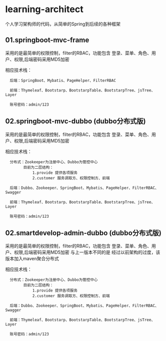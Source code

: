 # learning-architect
 个人学习架构师的代码，从简单的Spring到后续的各种框架
  
  ## 01.springboot-mvc-frame
  采用的是最简单的权限控制，filter的RBAC，功能包含 登录、菜单、角色、用户、权限,后端密码采用MD5加密
  
  相应技术栈：
      
      后端：SpringBoot、Mybatis、PageHelper、FilterRBAC
      
      前端：Thymeleaf、Bootstarp、BootstarpTable、BootstarpTree、jsTree、Layer
      
      账号密码：admin/123
      
      
  ## 02.springboot-mvc-dubbo (dubbo分布式版)
  采用的是最简单的权限控制，filter的RBAC，功能包含 登录、菜单、角色、用户、权限,后端密码采用MD5加密
  
  相应技术栈：
      
      分布式：Zookeeper为注册中心、Dubbo为管控中心
            目前为二层结构：
                1.provide 提供各项服务
                2.customer 服务调取方、权限控制方、前端
      
      后端：Dubbo、Zookeeper、SpringBoot、Mybatis、PageHelper、FilterRBAC、Swagger
      
      前端：Thymeleaf、Bootstarp、BootstarpTable、BootstarpTree、jsTree、Layer
      
      账号密码：admin/123
      
  ## 02.smartdevelop-admin-dubbo (dubbo分布式版)
  采用的是最简单的权限控制，filter的RBAC，功能包含 登录、菜单、角色、用户、权限,后端密码采用MD5加密
  与上一版本不同的是 经过以前架构的过度，该版本加入maven聚合分布式
  
  相应技术栈：
      
      分布式：Zookeeper为注册中心、Dubbo为管控中心
            目前为二层结构：
                1.provide 提供各项服务
                2.customer 服务调取方、权限控制方、前端
      
      后端：Dubbo、Zookeeper、SpringBoot、Mybatis、PageHelper、FilterRBAC、Swagger
      
      前端：Thymeleaf、Bootstarp、BootstarpTable、BootstarpTree、jsTree、Layer
      
      账号密码：admin/123     
